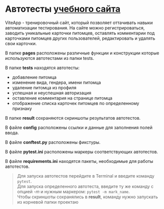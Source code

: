 # Автотесты [учебного сайта](http://34.141.58.52:8080)

ViteApp - тренировочный сайт, который позволяет оттачивать навыки автоматизации тестирования.
На сайте можно регистрироваться, заводить уникальные карточки питомцев, оставлять комментарии под карточками питомцев
других пользователей, редактировать и удалять свои карточки.

В папке **pages** расположены различные функции и конструкции которые используются автотестами из папки tests.

В папке **tests** находятся автотесты:
  - добавление питомца
  - изменение вида, гендера, имени питомца
  - удаление питомца из профиля
  - успешная и неуспешная авторизация
  - оставление комментария на странице питомца
  - отображение списка карточек питомцев по определенному признаку
  
В папке **result** сохраняются скриншоты результатов автотестов.

В файле **config** расположены ссылки и данные для заполнения полей ввода.

В файле **conftest.py** расположены фикстуры.

В файле **pytest.ini** расположены маркеры соответствующих автотестов.

В файле **requirements.ini** находятся пакеты, необходимые для работы автотестов.

>Для запуска автотестов перейдите в Terminal и введите команду `pytest`. <br/> Для запуска определенного автотеста,
> введите  ту же команду с опцией _-m_ и нужным маркером: `pytest -m mark_name`. <br/> Чтобы скриншоты сохранялись
> в **result**, команду нужно запускать из корневой папки проектаю
